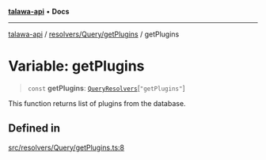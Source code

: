 [**talawa-api**](../../../../README.md) • **Docs**

***

[talawa-api](../../../../modules.md) / [resolvers/Query/getPlugins](../README.md) / getPlugins

# Variable: getPlugins

> `const` **getPlugins**: [`QueryResolvers`](../../../../types/generatedGraphQLTypes/type-aliases/QueryResolvers.md)\[`"getPlugins"`\]

This function returns list of plugins from the database.

## Defined in

[src/resolvers/Query/getPlugins.ts:8](https://github.com/PalisadoesFoundation/talawa-api/blob/3bacbf38707ebd3e3e5f1bc5b4cc7aa3b2adc169/src/resolvers/Query/getPlugins.ts#L8)
